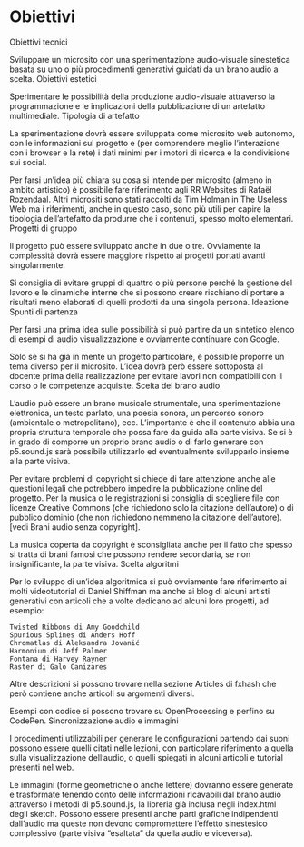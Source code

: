 # Obiettivi

Obiettivi tecnici

Sviluppare un microsito con una sperimentazione audio-visuale sinestetica basata su uno o più procedimenti generativi guidati da un brano audio a scelta.
Obiettivi estetici

Sperimentare le possibilità della produzione audio-visuale attraverso la programmazione e le implicazioni della pubblicazione di un artefatto multimediale.
Tipologia di artefatto

La sperimentazione dovrà essere sviluppata come microsito web autonomo, con le informazioni sul progetto e (per comprendere meglio l’interazione con i browser e la rete) i dati minimi per i motori di ricerca e la condivisione sui social.

Per farsi un’idea più chiara su cosa si intende per microsito (almeno in ambito artistico) è possibile fare riferimento agli RR Websites di Rafaël Rozendaal. Altri micrositi sono stati raccolti da Tim Holman in The Useless Web ma i riferimenti, anche in questo caso, sono più utili per capire la tipologia dell’artefatto da produrre che i contenuti, spesso molto elementari.
Progetti di gruppo

Il progetto può essere sviluppato anche in due o tre. Ovviamente la complessità dovrà essere maggiore rispetto ai progetti portati avanti singolarmente.

Si consiglia di evitare gruppi di quattro o più persone perché la gestione del lavoro e le dinamiche interne che si possono creare rischiano di portare a risultati meno elaborati di quelli prodotti da una singola persona.
Ideazione
Spunti di partenza

Per farsi una prima idea sulle possibilità si può partire da un sintetico elenco di esempi di audio visualizzazione e ovviamente continuare con Google.

Solo se si ha già in mente un progetto particolare, è possibile proporre un tema diverso per il microsito. L’idea dovrà però essere sottoposta al docente prima della realizzazione per evitare lavori non compatibili con il corso o le competenze acquisite.
Scelta del brano audio

L’audio può essere un brano musicale strumentale, una sperimentazione elettronica, un testo parlato, una poesia sonora, un percorso sonoro (ambientale o metropolitano), ecc. L’importante è che il contenuto abbia una propria struttura temporale che possa fare da guida alla parte visiva. Se si è in grado di comporre un proprio brano audio o di farlo generare con p5.sound.js sarà possibile utilizzarlo ed eventualmente svilupparlo insieme alla parte visiva.

Per evitare problemi di copyright si chiede di fare attenzione anche alle questioni legali che potrebbero impedire la pubblicazione online del progetto. Per la musica o le registrazioni si consiglia di scegliere file con licenze Creative Commons (che richiedono solo la citazione dell’autore) o di pubblico dominio (che non richiedono nemmeno la citazione dell’autore).
[vedi Brani audio senza copyright].

La musica coperta da copyright è sconsigliata anche per il fatto che spesso si tratta di brani famosi che possono rendere secondaria, se non insignificante, la parte visiva.
Scelta algoritmi

Per lo sviluppo di un’idea algoritmica si può ovviamente fare riferimento ai molti videotutorial di Daniel Shiffman ma anche ai blog di alcuni artisti generativi con articoli che a volte dedicano ad alcuni loro progetti, ad esempio:

    Twisted Ribbons di Amy Goodchild
    Spurious Splines di Anders Hoff
    Chromatlas di Aleksandra Jovanić
    Harmonium di Jeff Palmer
    Fontana di Harvey Rayner
    Raster di Galo Canizares

Altre descrizioni si possono trovare nella sezione Articles di fxhash che però contiene anche articoli su argomenti diversi.

Esempi con codice si possono trovare su OpenProcessing e perfino su CodePen.
Sincronizzazione audio e immagini

I procedimenti utilizzabili per generare le configurazioni partendo dai suoni possono essere quelli citati nelle lezioni, con particolare riferimento a quella sulla visualizzazione dell’audio, o quelli spiegati in alcuni articoli e tutorial presenti nel web.

Le immagini (forme geometriche o anche lettere) dovranno essere generate e trasformate tenendo conto delle informazioni ricavabili dal brano audio attraverso i metodi di p5.sound.js, la libreria già inclusa negli index.html degli sketch. Possono essere presenti anche parti grafiche indipendenti dall’audio ma queste non devono compromettere l’effetto sinestesico complessivo (parte visiva “esaltata” da quella audio e viceversa).
